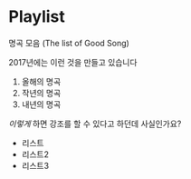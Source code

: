 # Playlist
명곡 모음 (The list of Good Song)

2017년에는 이런 것을 만들고 있습니다

1. 올해의 명곡
2. 작년의 명곡
3. 내년의 명곡

*이렇게* 하면 강조를 할 수 있다고 하던데 사실인가요?

- 리스트
- 리스트2
- 리스트3